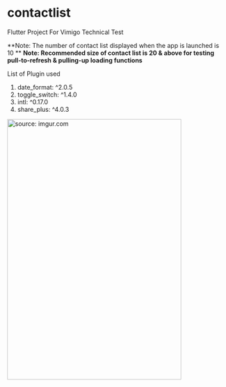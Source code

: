 # contactlist

Flutter Project For Vimigo Technical Test

**Note: The number of contact list displayed when the app is launched is 10 **
**Note: Recommended size of contact list is 20 & above for testing pull-to-refresh & pulling-up loading functions**


List of Plugin used

1. date_format: ^2.0.5
2. toggle_switch: ^1.4.0
3. intl: ^0.17.0
4. share_plus: ^4.0.3




<a href="https://imgur.com/zzqwuUd"><img src="https://i.imgur.com/zzqwuUd.gif" title="source: imgur.com" width="400" height="600" /></a>
